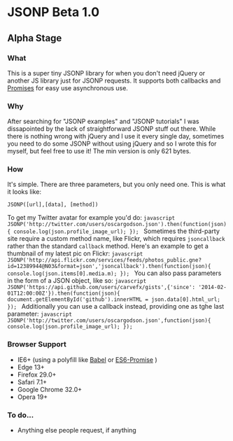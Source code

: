 # JSONP Beta 1.0
## Alpha Stage

### What
This is a super tiny JSONP library for when you don't need jQuery or another JS library just for JSONP requests. It supports both callbacks and [Promises](http://www.html5rocks.com/en/tutorials/es6/promises/) for easy use asynchronous use.

### Why
After searching for "JSONP examples" and "JSONP tutorials" I was dissapointed by the lack of straightforward JSONP stuff out there. While there is nothing wrong with jQuery and I use it every single day, sometimes you need to do some JSONP without using jQuery and so I wrote this for myself, but feel free to use it! The min version is only 621 bytes.

### How

It's simple. There are three parameters, but you only need one. This is what it looks like:

    JSONP([url],[data], [method])

To get my Twitter avatar for example you'd do:
    ```javascript
    JSONP('http://twitter.com/users/oscargodson.json').then(function(json){
        console.log(json.profile_image_url);
    });
    ```
Sometimes the third-party site require a custom method name, like Flickr, which requires `jsoncallback` rather than the standard `callback` method. Here's an example to get a thumbnail of my latest pic on Flickr:
    ```javascript
    JSONP('http://api.flickr.com/services/feeds/photos_public.gne?id=12389944@N03&format=json','jsoncallback').then(function(json){
      console.log(json.items[0].media.m);
    });
    ```
You can also pass parameters in the form of a JSON object, like so:
    ```javascript
    JSONP('https://api.github.com/users/carvefx/gists',{'since': '2014-02-01T12:00:00Z'}).then(function(json){
      document.getElementById('github').innerHTML = json.data[0].html_url;
    });
    ```
Additionally you can use a callback instead, providing one as tghe last parameter:
    ```javascript
    JSONP('http://twitter.com/users/oscargodson.json',function(json){
        console.log(json.profile_image_url);
    });
    ```

### Browser Support
* IE6+ (using a polyfill like [Babel](babeljs.io) or [ES6-Promise](https://github.com/jakearchibald/es6-promise) )
* Edge 13+
* Firefox 29.0+
* Safari 7.1+
* Google Chrome 32.0+
* Opera 19+

### To do...

* Anything else people request, if anything
